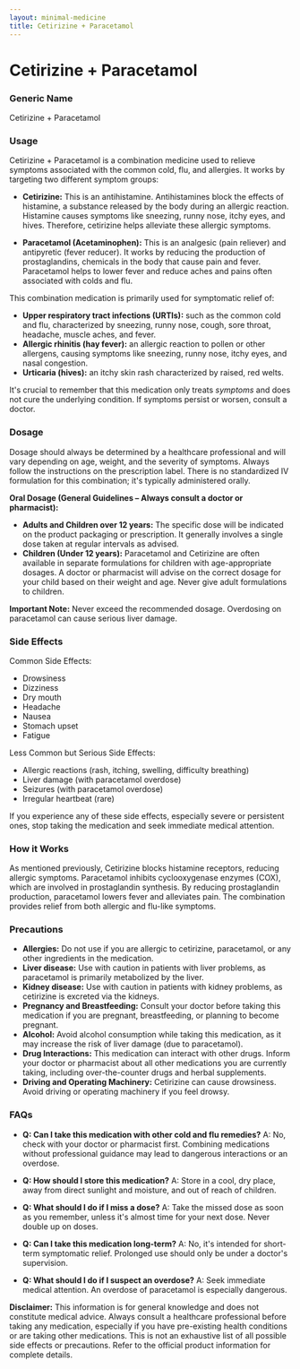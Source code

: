 ```yaml
---
layout: minimal-medicine
title: Cetirizine + Paracetamol
---
```


# Cetirizine + Paracetamol
### Generic Name
Cetirizine + Paracetamol

### Usage

Cetirizine + Paracetamol is a combination medicine used to relieve symptoms associated with the common cold, flu, and allergies.  It works by targeting two different symptom groups:

* **Cetirizine:** This is an antihistamine.  Antihistamines block the effects of histamine, a substance released by the body during an allergic reaction.  Histamine causes symptoms like sneezing, runny nose, itchy eyes, and hives.  Therefore, cetirizine helps alleviate these allergic symptoms.

* **Paracetamol (Acetaminophen):** This is an analgesic (pain reliever) and antipyretic (fever reducer). It works by reducing the production of prostaglandins, chemicals in the body that cause pain and fever.  Paracetamol helps to lower fever and reduce aches and pains often associated with colds and flu.

This combination medication is primarily used for symptomatic relief of:

* **Upper respiratory tract infections (URTIs):** such as the common cold and flu, characterized by sneezing, runny nose, cough, sore throat, headache, muscle aches, and fever.
* **Allergic rhinitis (hay fever):** an allergic reaction to pollen or other allergens, causing symptoms like sneezing, runny nose, itchy eyes, and nasal congestion.
* **Urticaria (hives):** an itchy skin rash characterized by raised, red welts.


It's crucial to remember that this medication only treats *symptoms* and does not cure the underlying condition.  If symptoms persist or worsen, consult a doctor.


### Dosage

Dosage should always be determined by a healthcare professional and will vary depending on age, weight, and the severity of symptoms.  Always follow the instructions on the prescription label.  There is no standardized IV formulation for this combination; it's typically administered orally.

**Oral Dosage (General Guidelines – Always consult a doctor or pharmacist):**

* **Adults and Children over 12 years:**  The specific dose will be indicated on the product packaging or prescription. It generally involves a single dose taken at regular intervals as advised.
* **Children (Under 12 years):**  Paracetamol and Cetirizine are often available in separate formulations for children with age-appropriate dosages.  A doctor or pharmacist will advise on the correct dosage for your child based on their weight and age.  Never give adult formulations to children.

**Important Note:** Never exceed the recommended dosage. Overdosing on paracetamol can cause serious liver damage.


### Side Effects

Common Side Effects:

* Drowsiness
* Dizziness
* Dry mouth
* Headache
* Nausea
* Stomach upset
* Fatigue

Less Common but Serious Side Effects:

* Allergic reactions (rash, itching, swelling, difficulty breathing)
* Liver damage (with paracetamol overdose)
* Seizures (with paracetamol overdose)
* Irregular heartbeat (rare)

If you experience any of these side effects, especially severe or persistent ones, stop taking the medication and seek immediate medical attention.


### How it Works

As mentioned previously, Cetirizine blocks histamine receptors, reducing allergic symptoms. Paracetamol inhibits cyclooxygenase enzymes (COX), which are involved in prostaglandin synthesis.  By reducing prostaglandin production, paracetamol lowers fever and alleviates pain.  The combination provides relief from both allergic and flu-like symptoms.


### Precautions

* **Allergies:** Do not use if you are allergic to cetirizine, paracetamol, or any other ingredients in the medication.
* **Liver disease:** Use with caution in patients with liver problems, as paracetamol is primarily metabolized by the liver.
* **Kidney disease:**  Use with caution in patients with kidney problems, as cetirizine is excreted via the kidneys.
* **Pregnancy and Breastfeeding:**  Consult your doctor before taking this medication if you are pregnant, breastfeeding, or planning to become pregnant.
* **Alcohol:** Avoid alcohol consumption while taking this medication, as it may increase the risk of liver damage (due to paracetamol).
* **Drug Interactions:** This medication can interact with other drugs.  Inform your doctor or pharmacist about all other medications you are currently taking, including over-the-counter drugs and herbal supplements.
* **Driving and Operating Machinery:**  Cetirizine can cause drowsiness. Avoid driving or operating machinery if you feel drowsy.


### FAQs

* **Q: Can I take this medication with other cold and flu remedies?** A:  No, check with your doctor or pharmacist first. Combining medications without professional guidance may lead to dangerous interactions or an overdose.

* **Q: How should I store this medication?** A: Store in a cool, dry place, away from direct sunlight and moisture, and out of reach of children.

* **Q: What should I do if I miss a dose?** A: Take the missed dose as soon as you remember, unless it's almost time for your next dose.  Never double up on doses.

* **Q:  Can I take this medication long-term?** A:  No, it's intended for short-term symptomatic relief.  Prolonged use should only be under a doctor's supervision.

* **Q: What should I do if I suspect an overdose?** A:  Seek immediate medical attention.  An overdose of paracetamol is especially dangerous.


**Disclaimer:** This information is for general knowledge and does not constitute medical advice. Always consult a healthcare professional before taking any medication, especially if you have pre-existing health conditions or are taking other medications.  This is not an exhaustive list of all possible side effects or precautions.  Refer to the official product information for complete details.
